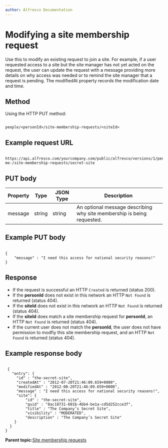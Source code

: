 ```yaml
---
author: Alfresco Documentation
---
```


# Modifying a site membership request

Use this to modify an existing request to join a site. For example, if a user requested access to a site but the site manager has not yet acted on the request, the user can update the request with a message providing more details on why access was needed or to remind the site manager that a request is pending. The modifiedAt property records the modification date and time.

## Method

Using the HTTP PUT method:

```

people/<personId>/site-membership-requests/<siteId>
```

## Example request URL

```

https://api.alfresco.com/yourcompany.com/public/alfresco/versions/1/people/-me-/site-membership-requests/secret-site
```

## PUT body

|Property|Type|JSON Type|Description|
|--------|----|---------|-----------|
|message|string|string|An optional message describing why site membership is being requested.|

## Example PUT body

```

{ 
    "message" : "I need this access for national security reasons!"
}
```

## Response

-   If the request is successful an HTTP `Created` is returned \(status 200\).
-   If the **personId** does not exist in this network an HTTP `Not Found` is returned \(status 404\).
-   If the **siteId** does not exist in this network an HTTP `Not Found` is returned \(status 404\).
-   If the **siteId** does match a site membership request for **personId**, an HTTP `Not Found` is returned \(status 404\).
-   If the current user does not match the **personId**, the user does not have permission to modfiy this site membership request, and an HTTP `Not Found` is returned \(status 404\).

## Example response body

```

 {                                            
   "entry": {                                
     "id" : "the-secret-site",
     "createdAt" : "2012-07-20T21:46:09.659+0000",
     "modifiedAt" : "2012-08-20T21:46:09.659+0000",
     "message" : "I need this access for national security reasons!",
     "site": {
         "id" : "the-secret-site",
         "guid" : "8ac18731-601b-4bb4-be1a-cd5d252cce3f",
         "title" : "The Company’s Secret Site",
         "visibility" : "MODERATED",
         "description" : "The Company’s Secret Site"
    }
  }                                                                      
}
```

**Parent topic:**[Site membership requests](../../../pra/1/concepts/pra-sitereq.md)

